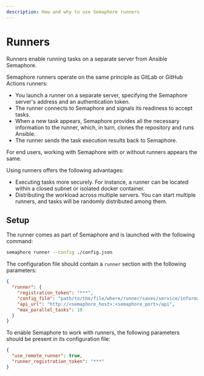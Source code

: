 ```yaml
---
description: How and why to use Semaphore runners
---
```


# Runners

Runners enable running tasks on a separate server from Ansible Semaphore.

Semaphore runners operate on the same principle as GitLab or GitHub Actions runners:

- You launch a runner on a separate server, specifying the Semaphore server's address and an authentication token.
- The runner connects to Semaphore and signals its readiness to accept tasks.
- When a new task appears, Semaphore provides all the necessary information to the runner, which, in turn, clones the repository and runs Ansible.
- The runner sends the task execution results back to Semaphore.

For end users, working with Semaphore with or without runners appears the same.

Using runners offers the following advantages:
- Executing tasks more securely. For instance, a runner can be located within a closed subnet or isolated docker container.
- Distributing the workload across multiple servers. You can start multiple runners, and tasks will be randomly distributed among them.

## Setup


The runner comes as part of Semaphore and is launched with the following command:

```bash
semaphore runner --config ./config.json
```

The configuration file should contain a `runner` section with the following parameters:

```json
{
  "runner": {
    "registration_token": "***",
    "config_file": "path/to/the/file/where/runner/saves/service/information",
    "api_url": "http://<semaphore_host>:<semaphore_port>/api",
    "max_parallel_tasks": 10
  }
}
```

To enable Semaphore to work with runners, the following parameters should be present in its configuration file:

```json
{
  "use_remote_runner": true,
  "runner_registration_token": "***"
}
```